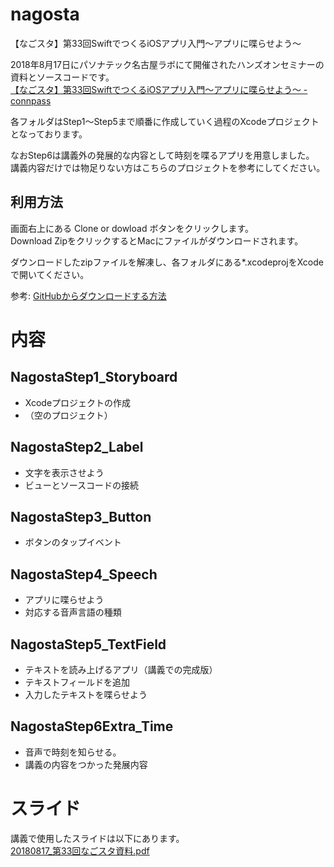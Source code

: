 # nagosta
【なごスタ】第33回SwiftでつくるiOSアプリ入門〜アプリに喋らせよう〜

2018年8月17日にパソナテック名古屋ラボにて開催されたハンズオンセミナーの資料とソースコードです。    
[【なごスタ】第33回SwiftでつくるiOSアプリ入門〜アプリに喋らせよう〜 - connpass](https://nagosuta.connpass.com/event/94564/)

各フォルダはStep1〜Step5まで順番に作成していく過程のXcodeプロジェクトとなっております。

なおStep6は講義外の発展的な内容として時刻を喋るアプリを用意しました。
講義内容だけでは物足りない方はこちらのプロジェクトを参考にしてください。

## 利用方法
画面右上にある Clone or dowload ボタンをクリックします。    
Download ZipをクリックするとMacにファイルがダウンロードされます。

ダウンロードしたzipファイルを解凍し、各フォルダにある*.xcodeprojをXcodeで開いてください。

参考: [GitHubからダウンロードする方法](http://www.humblesoft.com/wiki/?GitHubからダウンロードする方法)

# 内容

## NagostaStep1_Storyboard

* Xcodeプロジェクトの作成
* （空のプロジェクト）

## NagostaStep2_Label

* 文字を表示させよう
* ビューとソースコードの接続

## NagostaStep3_Button

* ボタンのタップイベント

## NagostaStep4_Speech

* アプリに喋らせよう
* 対応する音声言語の種類

## NagostaStep5_TextField

* テキストを読み上げるアプリ（講義での完成版）
* テキストフィールドを追加
* 入力したテキストを喋らせよう

## NagostaStep6Extra_Time

* 音声で時刻を知らせる。
* 講義の内容をつかった発展内容

# スライド
講義で使用したスライドは以下にあります。    
[20180817_第33回なごスタ資料.pdf](nagosta/docs/20180817_第33回なごスタ資料.pdf)